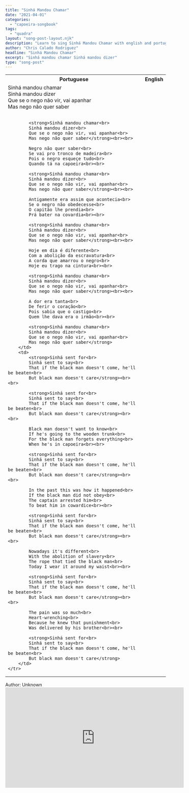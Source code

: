 ```yaml
---
title: "Sinhá Mandou Chamar"
date: "2021-04-01"
categories:
  - "capoeira-songbook"
tags:
  - "quadra"
layout: "song-post-layout.njk"
description: "Learn to sing Sinhá Mandou Chamar with english and portuguese translations along with a video to help you learn."
author: "Chris Calado Rodriguez"
headline: "Sinhá Mandou Chamar"
excerpt: "Sinhá mandou chamar Sinhá mandou dizer"
type: "song-post"
---
```


<table class="capoeira-table">
    <tr class="header-row">
        <th>Portuguese</th>
        <th>English</th>
    </tr>
    <tr>
        <td>Sinhá mandou chamar<br>
Sinhá mandou dizer<br>
Que se o nego não vir, vai apanhar<br>
Mas nego não quer saber<br><br>

            <strong>Sinhá mandou chamar<br>
            Sinhá mandou dizer<br>
            Que se o nego não vir, vai apanhar<br>
            Mas nego não quer saber</strong><br><br>

            Negro não quer saber<br>
            Se vai pro tronco de madeira<br>
            Pois o negro esqueçe tudo<br>
            Quando tá na capoeira<br><br>

            <strong>Sinhá mandou chamar<br>
            Sinhá mandou dizer<br>
            Que se o nego não vir, vai apanhar<br>
            Mas nego não quer saber</strong><br><br>

            Antigamente era assim que acontecia<br>
            Se o negro não obedecesse<br>
            O capitão lhe prendia<br>
            Prá bater na covardia<br><br>

            <strong>Sinhá mandou chamar<br>
            Sinhá mandou dizer<br>
            Que se o nego não vir, vai apanhar<br>
            Mas nego não quer saber</strong><br><br>

            Hoje em dia é diferente<br>
            Com a abolição da escravatura<br>
            A corda que amarrou o negro<br>
            Hoje eu trago na cintura<br><br>

            <strong>Sinhá mandou chamar<br>
            Sinhá mandou dizer<br>
            Que se o nego não vir, vai apanhar<br>
            Mas nego não quer saber</strong><br><br>

            A dor era tanta<br>
            De ferir o coração<br>
            Pois sabia que o castigo<br>
            Quem lhe dava era o irmão<br><br>

            <strong>Sinhá mandou chamar<br>
            Sinhá mandou dizer<br>
            Que se o nego não vir, vai apanhar<br>
            Mas nego não quer saber</strong>
        </td>
        <td>
            <strong>Sinhá sent for<br>
            Sinhá sent to say<br>
            That if the black man doesn't come, he'll be beaten<br>
            But black man doesn't care</strong><br><br>

            <strong>Sinhá sent for<br>
            Sinhá sent to say<br>
            That if the black man doesn't come, he'll be beaten<br>
            But black man doesn't care</strong><br><br>

            Black man doesn't want to know<br>
            If he's going to the wooden trunk<br>
            For the black man forgets everything<br>
            When he's in capoeira<br><br>

            <strong>Sinhá sent for<br>
            Sinhá sent to say<br>
            That if the black man doesn't come, he'll be beaten<br>
            But black man doesn't care</strong><br><br>

            In the past this was how it happened<br>
            If the black man did not obey<br>
            The captain arrested him<br>
            To beat him in cowardice<br><br>

            <strong>Sinhá sent for<br>
            Sinhá sent to say<br>
            That if the black man doesn't come, he'll be beaten<br>
            But black man doesn't care</strong><br><br>

            Nowadays it's different<br>
            With the abolition of slavery<br>
            The rope that tied the black man<br>
            Today I wear it around my waist<br><br>

            <strong>Sinhá sent for<br>
            Sinhá sent to say<br>
            That if the black man doesn't come, he'll be beaten<br>
            But black man doesn't care</strong><br><br>

            The pain was so much<br>
            Heart-wrenching<br>
            Because he knew that punishment<br>
            Was delivered by his brother<br><br>

            <strong>Sinhá sent for<br>
            Sinhá sent to say<br>
            That if the black man doesn't come, he'll be beaten<br>
            But black man doesn't care</strong>
        </td>
    </tr>
</table>

<figcaption>
Author: Unknown
</figcaption>

<iframe width="560" height="315" src="https://www.youtube.com/embed/Hj-8cyQeVW4" title="YouTube video player" frameborder="0" allow="accelerometer; autoplay; clipboard-write; encrypted-media; gyroscope; picture-in-picture" allowfullscreen></iframe>